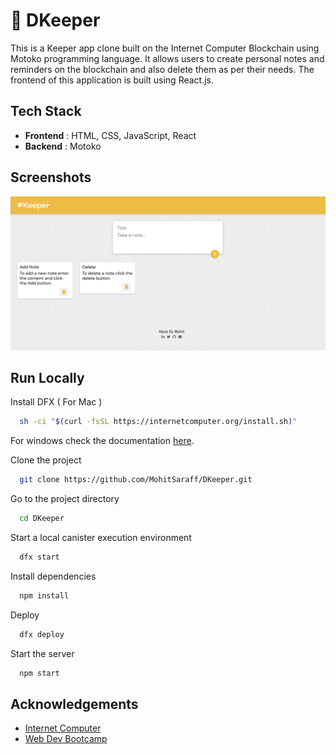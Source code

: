 
# 📄 DKeeper

This is a Keeper app clone built on the Internet Computer
Blockchain using Motoko programming language. It allows users to
create personal notes and reminders on the blockchain and also
delete them as per their needs. The frontend of this application
is built using React.js.


## Tech Stack

- **Frontend** : HTML, CSS, JavaScript, React
- **Backend** : Motoko



## Screenshots

![App Screenshot](https://raw.githubusercontent.com/MohitSaraff/DKeeper/master/src/DKeeper_frontend/assets/images/Screenshot.png)


## Run Locally

Install DFX ( For Mac )

```bash
  sh -ci "$(curl -fsSL https://internetcomputer.org/install.sh)"
```
For windows check the documentation [here](https://internetcomputer.org/docs/current/developer-docs/build/install-upgrade-remove).

Clone the project

```bash
  git clone https://github.com/MohitSaraff/DKeeper.git
```

Go to the project directory

```bash
  cd DKeeper
```

Start a local canister execution environment

```bash
  dfx start
```

Install dependencies

```bash
  npm install
```

Deploy

```bash
  dfx deploy
```

Start the server

```bash
  npm start
```


## Acknowledgements

 - [Internet Computer](https://internetcomputer.org/)
 - [Web Dev Bootcamp](https://www.udemy.com/course/the-complete-web-development-bootcamp)

